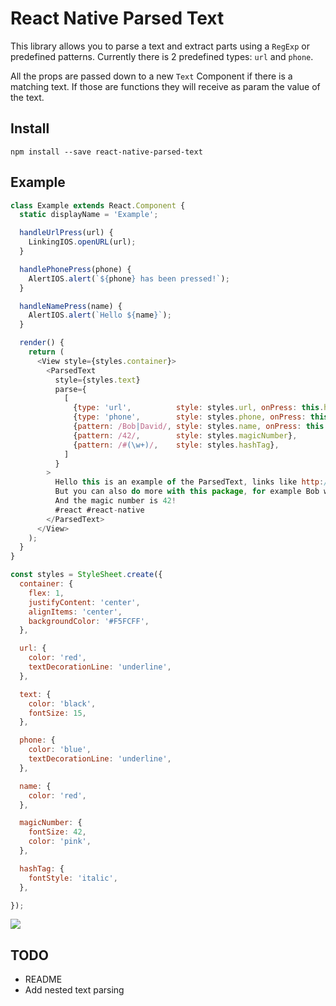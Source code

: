 # React Native Parsed Text

This library allows you to parse a text and extract parts using a `RegExp` or predefined patterns.
Currently there is 2 predefined types: `url` and `phone`.

All the props are passed down to a new `Text` Component if there is a matching text. If those are functions they will receive as param the value of the text.

## Install

`npm install --save react-native-parsed-text`

## Example

```javascript
class Example extends React.Component {
  static displayName = 'Example';

  handleUrlPress(url) {
    LinkingIOS.openURL(url);
  }

  handlePhonePress(phone) {
    AlertIOS.alert(`${phone} has been pressed!`);
  }

  handleNamePress(name) {
    AlertIOS.alert(`Hello ${name}`);
  }

  render() {
    return (
      <View style={styles.container}>
        <ParsedText
          style={styles.text}
          parse={
            [
              {type: 'url',          style: styles.url, onPress: this.handleUrlPress},
              {type: 'phone',        style: styles.phone, onPress: this.handlePhonePress},
              {pattern: /Bob|David/, style: styles.name, onPress: this.handleNamePress},
              {pattern: /42/,        style: styles.magicNumber},
              {pattern: /#(\w+)/,    style: styles.hashTag},
            ]
          }
        >
          Hello this is an example of the ParsedText, links like http://www.google.com or http://www.facebook.com are clickable and phone number 444-555-6666 can call too.
          But you can also do more with this package, for example Bob will change style and David too.
          And the magic number is 42!
          #react #react-native
        </ParsedText>
      </View>
    );
  }
}

const styles = StyleSheet.create({
  container: {
    flex: 1,
    justifyContent: 'center',
    alignItems: 'center',
    backgroundColor: '#F5FCFF',
  },

  url: {
    color: 'red',
    textDecorationLine: 'underline',
  },

  text: {
    color: 'black',
    fontSize: 15,
  },

  phone: {
    color: 'blue',
    textDecorationLine: 'underline',
  },

  name: {
    color: 'red',
  },

  magicNumber: {
    fontSize: 42,
    color: 'pink',
  },

  hashTag: {
    fontStyle: 'italic',
  },

});
```

![](/https://github.com/taskrabbit/react-native-parsed-text/tree/master/assets/recording.gif)

## TODO

* README
* Add nested text parsing
